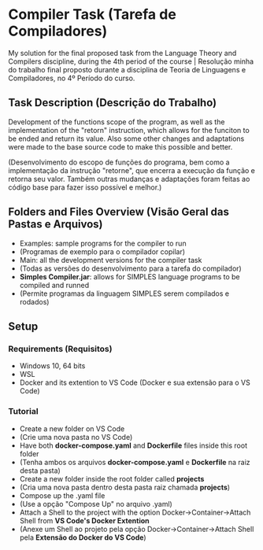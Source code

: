 # Compiler Task (Tarefa de Compiladores)
My solution for the final proposed task from the Language Theory and Compilers discipline, during the 4th period of the course | Resolução minha do trabalho final proposto durante a disciplina de Teoria de Linguagens e Compiladores, no 4º Período do curso.

## Task Description (Descrição do Trabalho)
Development of the functions scope of the program, as well as the implementation of the "retorn" instruction, which allows for the funciton to be ended and return its value. Also some other changes and adaptations were made to the base source code to make this possible and better.

(Desenvolvimento do escopo de funções do programa, bem como a implementação da instrução "retorne", que encerra a execução da função e retorna seu valor. Também outras mudanças e adaptações foram feitas ao código base para fazer isso possível e melhor.)

## Folders and Files Overview (Visão Geral das Pastas e Arquivos)
- Examples: sample programs for the compiler to run
- (Programas de exemplo para o compilador copilar)
- Main: all the development versions for the compiler task
- (Todas as versões do desenvolvimento para a tarefa do compilador)
- **Simples Compiler.jar**: allows for SIMPLES language programs to be compiled and runned
- (Permite programas da linguagem SIMPLES serem compilados e rodados)

## Setup

### Requirements (Requisitos)
- Windows 10, 64 bits
- WSL
- Docker and its extention to VS Code (Docker e sua extensão para o VS Code)

### Tutorial
- Create a new folder on VS Code
- (Crie uma nova pasta no VS Code)
- Have both **docker-compose.yaml** and **Dockerfile** files inside this root folder
- (Tenha ambos os arquivos **docker-compose.yaml** e **Dockerfile** na raiz desta pasta)
- Create a new folder inside the root folder called **projects**
- (Cria uma nova pasta dentro desta pasta raiz chamada **projects**)
- Compose up the .yaml file
- (Use a opção "Compose Up" no arquivo .yaml)
- Attach a Shell to the project with the option Docker->Container->Attach Shell from **VS Code's Docker Extention**
- (Anexe um Shell ao projeto pela opção Docker->Container->Attach Shell pela **Extensão do Docker do VS Code**)
